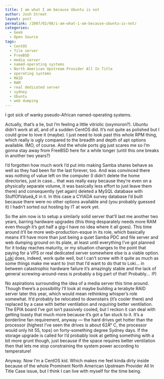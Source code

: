 ```yaml
---
title: I am what I am because Ubuntu is not
author: Josh Street
layout: post
permalink: /2007/02/08/i-am-what-i-am-because-ubuntu-is-not/
categories:
  - Geek
  - Open Source
tags:
  - CentOS
  - file server
  - FreeBSD
  - media server
  - named-operating systems
  - North American Upstream Provider All In Title
  - operating systems
  - RAID
  - RAM
  - real dedicated server
  - sydney
  - Ubuntu
  - web dumping
---
```

I got sick of wanky pseudo-African named-operating systems.

Actually, that&#8217;s a lie, but I&#8217;m feeling a little vitriolic (oxymoron?). Ubuntu didn&#8217;t work at all, and of a sudden CentOS did. It&#8217;s not quite as polished but I could grow to love it (maybe). I just need to look past this whole RPM thing, which really is ugly compared to the breadth and depth of apt options available. IMO, of course. And the whole ports gig just scares me so I&#8217;m gonna stay away from FreeBSD here for a while longer (until this one breaks in another two years?)

I&#8217;d forgotten how much work I&#8217;d put into making Samba shares behave as well as they had been for the last forever, too. And was convinced there was nothing of value left on the computer (I didn&#8217;t delete the home directories, just in case&#8230; that was really easy because they&#8217;re even on a physically separate volume, it was basically less effort to just leave them there) and consequently (yet again) deleted a MySQL database with StuffOfValueâ„¢ in it. In this case a CYIADA survey database I&#8217;d built because there were no other options available and (you probably guessed it) I hadn&#8217;t sorted out hosting by IT at work yet.

So the aim now is to setup a similarly solid server that&#8217;ll last me another two years, barring hardware upgrades (this thing desparately needs more RAM even though it&#8217;s got half a gig&#8211;I have no idea where it all goes). This time around it&#8217;ll be more web-production-esque in its role, which basically means it&#8217;ll have more than just being a quiet Samba PDC and file server and web dumping ground on its plate, at least until everything I&#8217;ve got planned for it today reaches maturity, or my situation changes to the point that paying for a VPS or real dedicated server somewhere else is a viable option. [Loki][1] does, indeed, work quite well, but I can&#8217;t screw with it quite as much as some things make me want to (not that I&#8217;d want to do that to Loki&#8230; in between catastrophic hardware failure it&#8217;s amazingly stable and the lack of general screwing-around-ness is probably a big part of that! Probably&#8230; :P)

No aspirations surrounding the idea of a media server this time around. Though there&#8217;s a possibility I&#8217;ll look at maybe building a terabyte RAID server later this year, which would mean rethinking whisper&#8217;s role somewhat. It&#8217;d probably be relocated to downstairs (it&#8217;s cooler there) and replaced by a case with better ventilation and *requiring* better ventilation. The EPIA board I&#8217;ve got isn&#8217;t passively cooled, but I reckon it can deal with getting toasty that much more because it&#8217;s got a fan stuck to it. It&#8217;s a borderline fan requirement, anyway &#8212; the hard drives get hotter than the processor (highest I&#8217;ve seen the drives is about 62Â° C, the processor would only hit 55, tops) on forty-something degree Sydney days. If the storage upgrade is called for I&#8217;d probably look at getting something with a bit more grunt though, just because if the space requires better ventilation then that lets me stop constraining the system power according to temperature!

Anyway. Now I&#8217;m a CentOS kid. Which makes me feel kinda dirty inside because of the whole Prominent North American Upstream Provider All In Title Case issue, but I think I can live with myself for the time being.

 [1]: http://loki.lttd.net/